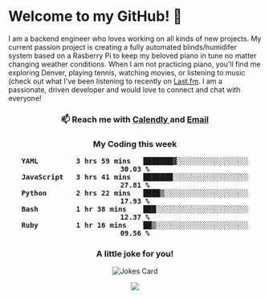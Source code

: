 <h1> Welcome to my GitHub! 👋 </h1>


  I am a backend engineer who loves working on all kinds of new projects. My current passion project is creating a fully automated blinds/humidifer system based on a Rasberry Pi to keep my beloved piano in tune no matter changing weather conditions. When I am not practicing piano, you'll find me exploring Denver, playing tennis, watching movies, or listening to music (check out what I've been listening to recently on [Last.fm](https://www.last.fm/user/mballa000). I am a passionate, driven developer and would love to connect and chat with everyone!

<h3 align = "center"> 📫 Reach me with <a href = "https://calendly.com/msbrandt00/30min"> Calendly </a> and <a href="mailto:msbrandt00@gmail.com">Email</a> 
 </h3>


 
<div align = "center"
[![Anurag's GitHub stats](https://github-readme-stats.vercel.app/api?username=mbrandt00)](https://github.com/anuraghazra/github-readme-stats)
          </div>
<h3 align="center">
  My Coding this week
<!--START_SECTION:waka-->

```text
YAML         3 hrs 59 mins   ███████▓░░░░░░░░░░░░░░░░░   30.03 %
JavaScript   3 hrs 41 mins   ███████░░░░░░░░░░░░░░░░░░   27.81 %
Python       2 hrs 22 mins   ████▒░░░░░░░░░░░░░░░░░░░░   17.93 %
Bash         1 hr 38 mins    ███░░░░░░░░░░░░░░░░░░░░░░   12.37 %
Ruby         1 hr 16 mins    ██▒░░░░░░░░░░░░░░░░░░░░░░   09.56 %
```

<!--END_SECTION:waka-->

### A little joke for you!

![Jokes Card](https://readme-jokes.vercel.app/api?hideBorder)

<a href="https://www.linkedin.com/in/mbrandt00/"><img src="https://img.shields.io/badge/linkedin-%230077B5.svg?&style=for-the-badge&logo=linkedin&logoColor=white" /></a>
